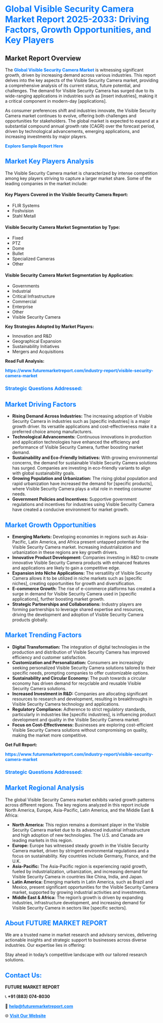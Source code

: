 <h1 style="color: #007BFF;">Global Visible Security Camera Market Report 2025-2033: Driving Factors, Growth Opportunities, and Key Players</h1>

<section id="overview">
<h2>Market Report Overview</h2>
<p>The <a href="https://www.futuremarketreport.com/industry-report/visible-security-camera-market" style="color: #007BFF; text-decoration: none;"><strong>Global Visible Security Camera Market</strong></a> is witnessing significant growth, driven by increasing demand across various industries. This report delves into the key aspects of the Visible Security Camera market, providing a comprehensive analysis of its current status, future potential, and challenges. The demand for Visible Security Camera has surged due to its wide-ranging applications in industries such as [insert industries], making it a critical component in modern-day [applications].</p>
<p>As consumer preferences shift and industries innovate, the Visible Security Camera market continues to evolve, offering both challenges and opportunities for stakeholders. The global market is expected to expand at a substantial compound annual growth rate (CAGR) over the forecast period, driven by technological advancements, emerging applications, and increasing investments by major players.</p>
</section>

<section id="overview">
<p><a href="https://www.futuremarketreport.com/request-sample/reportId=124565" style="color: #007BFF; text-decoration: none;"><strong>Explore Sample Report Here</strong></a></p>
</section>

<section id="key-players">
<h2 style="color: #007BFF;">Market Key Players Analysis</h2>
<p>The Visible Security Camera market is characterized by intense competition among key players striving to capture a larger market share. Some of the leading companies in the market include:</p>
<h4>Key Players Covered in the Visible Security Camera Report:</h4>
<ul><li>FLIR Systems</li><li>Foshvision</li><li>Stahl Metall</li></ul>
<h4>Visible Security Camera Market Segmentation by Type:</h4>
<ul><li>Fixed</li><li>PTZ</li><li>Dome</li><li>Bullet</li><li>Specialized Cameras</li><li>Other</li></ul>

<h4>Visible Security Camera Market Segmentation by Application:</h4>
<ul><li>Governments</li><li>Industrial</li><li>Critical Infrastructure</li><li>Commercial</li><li>Enterprise</li><li>Other</li><li>Visible Security Camera</li></ul>
<p><strong>Key Strategies Adopted by Market Players:</strong></p>
<ul>
<li>Innovation and R&D</li>
<li>Geographical Expansion</li>
<li>Sustainability Initiatives</li>
<li>Mergers and Acquisitions</li>
</ul>
</section>

<section>
<p><strong>Read Full Analysis: </strong></p><a href="https://www.futuremarketreport.com/industry-report/visible-security-camera-market" style="color: #007BFF; text-decoration: none;"><strong>https://www.futuremarketreport.com/industry-report/visible-security-camera-market</strong></a>
<h3 style="color: #007BFF;">Strategic Questions Addressed:</h3>
</section>

<section id="driving-factors">
<h2 style="color: #007BFF;">Market Driving Factors</h2>
<ul>
<li><strong>Rising Demand Across Industries:</strong> The increasing adoption of Visible Security Camera in industries such as [specific industries] is a major growth driver. Its versatile applications and cost-effectiveness make it a preferred choice among manufacturers.</li>
<li><strong>Technological Advancements:</strong> Continuous innovations in production and application technologies have enhanced the efficiency and performance of Visible Security Camera, further boosting market demand.</li>
<li><strong>Sustainability and Eco-Friendly Initiatives:</strong> With growing environmental concerns, the demand for sustainable Visible Security Camera solutions has surged. Companies are investing in eco-friendly variants to align with global sustainability goals.</li>
<li><strong>Growing Population and Urbanization:</strong> The rising global population and rapid urbanization have increased the demand for [specific products], where Visible Security Camera plays a vital role in meeting consumer needs.</li>
<li><strong>Government Policies and Incentives:</strong> Supportive government regulations and incentives for industries using Visible Security Camera have created a conducive environment for market growth.</li>
</ul>
</section>

<section id="growth-opportunities">
<h2 style="color: #007BFF;">Market Growth Opportunities</h2>
<ul>
<li><strong>Emerging Markets:</strong> Developing economies in regions such as Asia-Pacific, Latin America, and Africa present untapped potential for the Visible Security Camera market. Increasing industrialization and urbanization in these regions are key growth drivers.</li>
<li><strong>Innovative Product Development:</strong> Companies investing in R&D to create innovative Visible Security Camera products with enhanced features and applications are likely to gain a competitive edge.</li>
<li><strong>Expansion into Niche Applications:</strong> The versatility of Visible Security Camera allows it to be utilized in niche markets such as [specific niches], creating opportunities for growth and diversification.</li>
<li><strong>E-commerce Growth:</strong> The rise of e-commerce platforms has created a surge in demand for Visible Security Camera used in [specific applications], further boosting market growth.</li>
<li><strong>Strategic Partnerships and Collaborations:</strong> Industry players are forming partnerships to leverage shared expertise and resources, driving the development and adoption of Visible Security Camera products globally.</li>
</ul>
</section>

<section id="trending-factors">
<h2 style="color: #007BFF;">Market Trending Factors</h2>
<ul>
<li><strong>Digital Transformation:</strong> The integration of digital technologies in the production and distribution of Visible Security Camera has improved efficiency and customer satisfaction.</li>
<li><strong>Customization and Personalization:</strong> Consumers are increasingly seeking personalized Visible Security Camera solutions tailored to their specific needs, prompting companies to offer customizable options.</li>
<li><strong>Sustainability and Circular Economy:</strong> The push towards a circular economy has driven demand for recyclable and reusable Visible Security Camera solutions.</li>
<li><strong>Increased Investment in R&D:</strong> Companies are allocating significant resources to research and development, resulting in breakthroughs in Visible Security Camera technology and applications.</li>
<li><strong>Regulatory Compliance:</strong> Adherence to strict regulatory standards, particularly in industries like [specific industries], is influencing product development and quality in the Visible Security Camera market.</li>
<li><strong>Focus on Cost-Effectiveness:</strong> Businesses are exploring cost-efficient Visible Security Camera solutions without compromising on quality, making the market more competitive.</li>
</ul>
</section>

<section>
<p><strong>Get Full Report: </strong></p><a href="https://www.futuremarketreport.com/industry-report/visible-security-camera-market" style="color: #007BFF; text-decoration: none;"><strong>https://www.futuremarketreport.com/industry-report/visible-security-camera-market</strong></a>
<h3 style="color: #007BFF;">Strategic Questions Addressed:</h3>
</section>


<section id="regional-analysis">
<h2 style="color: #007BFF;">Market Regional Analysis</h2>
<p>The global Visible Security Camera market exhibits varied growth patterns across different regions. The key regions analyzed in this report include North America, Europe, Asia-Pacific, Latin America, and the Middle East & Africa:</p>
<ul>
<li><strong>North America:</strong> This region remains a dominant player in the Visible Security Camera market due to its advanced industrial infrastructure and high adoption of new technologies. The U.S. and Canada are leading markets in this region.</li>
<li><strong>Europe:</strong> Europe has witnessed steady growth in the Visible Security Camera market, driven by stringent environmental regulations and a focus on sustainability. Key countries include Germany, France, and the U.K.</li>
<li><strong>Asia-Pacific:</strong> The Asia-Pacific region is experiencing rapid growth, fueled by industrialization, urbanization, and increasing demand for Visible Security Camera in countries like China, India, and Japan.</li>
<li><strong>Latin America:</strong> Emerging markets in Latin America, such as Brazil and Mexico, present significant opportunities for the Visible Security Camera market, supported by growing industrial activities and investments.</li>
<li><strong>Middle East & Africa:</strong> The region’s growth is driven by expanding industries, infrastructure development, and increasing demand for Visible Security Camera in sectors like [specific sectors].</li>
</ul>
</section>

<footer>
<h2 style="color: #007BFF;">About FUTURE MARKET REPORT</h2>
<p>We are a trusted name in market research and advisory services, delivering actionable insights and strategic support to businesses across diverse industries. Our expertise lies in offering:</p>

<p>Stay ahead in today’s competitive landscape with our tailored research solutions.</p>

<h2 style="color: #007BFF;">Contact Us:</h2>
<p><strong>FUTURE MARKET REPORT</strong></p>
<p>📞 <strong>+91 (883) 074-8030</strong></p>
<p>📧 <strong><a href="mailto:help@futuremarketreport.com" style="color: #007BFF;">help@futuremarketreport.com</a></strong></p>
<p>🌐 <strong><a href="https://www.futuremarketreport.com/" style="color: #007BFF;">Visit Our Website</a></strong></p>
</footer>